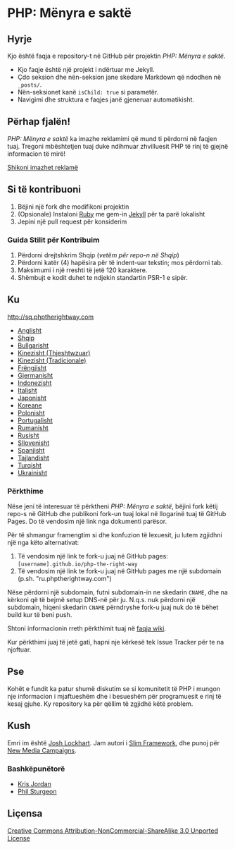 # PHP: Mënyra e saktë

## Hyrje

Kjo është faqja e repository-t në GitHub për projektin _PHP: Mënyra e saktë_.

* Kjo faqje është një projekt i ndërtuar me Jekyll.
* Çdo seksion dhe nën-seksion jane skedare Markdown që ndodhen në `_posts/`.
* Nën-seksionet kanë `isChild: true` si parametër.
* Navigimi dhe struktura e faqjes janë gjeneruar automatikisht.

## Përhap fjalën!

_PHP: Mënyra e saktë_ ka imazhe reklamimi që mund ti përdorni në faqjen tuaj. Tregoni mbështetjen tuaj duke ndihmuar
zhvilluesit PHP të rinj të gjejnë informacion të mirë!

[Shikoni imazhet reklamë](http://sq.phptherightway.com/banners.html)

## Si të kontribuoni

1. Bëjini një fork dhe modifikoni projektin
2. (Opsionale) Instaloni [Ruby](https://rvm.io/rvm/install/) me gem-in [Jekyll](https://github.com/mojombo/jekyll/) për ta parë lokalisht
3. Jepini një pull request për konsiderim

### Guida Stilit për Kontribuim

1. Përdorni drejtshkrim Shqip (*vetëm për repo-n në Shqip*)
2. Përdorni katër (4) hapësira për të indent-uar tekstin; mos përdorni tab.
3. Maksimumi i një rreshti të jetë 120 karaktere.
4. Shëmbujt e kodit duhet te ndjekin standartin PSR-1 e sipër.

## Ku

<http://sq.phptherightway.com>

* [Anglisht](http://www.phptherightway.com)
* [Shqip](http://sq.phptherightway.com)
* [Bullgarisht](http://bg.phptherightway.com)
* [Kinezisht (Thjeshtwzuar)](http://wulijun.github.com/php-the-right-way)
* [Kinezisht (Tradicionale)](http://laravel-taiwan.github.io/php-the-right-way)
* [Frëngjisht](http://eilgin.github.io/php-the-right-way/)
* [Gjermanisht](http://rwetzlmayr.github.io/php-the-right-way)
* [Indonezisht](http://id.phptherightway.com)
* [Italisht](http://it.phptherightway.com)
* [Japonisht](http://ja.phptherightway.com)
* [Koreane](http://wafe.github.io/php-the-right-way)
* [Polonisht](http://pl.phptherightway.com)
* [Portugalisht](http://br.phptherightway.com)
* [Rumanisht](https://bgui.github.io/php-the-right-way/)
* [Rusisht](http://getjump.github.io/ru-php-the-right-way)
* [Sllovenisht](http://sl.phptherightway.com)
* [Spanjisht](http://phpdevenezuela.github.io/php-the-right-way)
* [Tajlandisht](https://apzentral.github.io/php-the-right-way/)
* [Turqisht](http://hkulekci.github.io/php-the-right-way/)
* [Ukrainisht](http://iflista.github.com/php-the-right-way)

### Përkthime

Nëse jeni të interesuar të përktheni _PHP: Mënyra e saktë_, bëjini fork këtij repo-s në GitHub dhe publikoni fork-un tuaj lokal në llogarinë tuaj të GitHub Pages. Do të vendosim një link nga dokumenti parësor.

Për të shmangur framengtim si dhe konfuzion të lexuesit, ju lutem zgjidhni një nga këto alternativat:

1. Të vendosim një link te fork-u juaj në GitHub pages: `[username].github.io/php-the-right-way`
2. Të vendosim një link te fork-u juaj në GitHub pages me një subdomain (p.sh. "ru.phptherightway.com")

Nëse përdorni një subdomain, futni subdomain-in ne skedarin `CNAME`, dhe na kërkoni që të bejmë setup DNS-në për ju. N.q.s. nuk përdorni një subdomain, hiqeni skedarin `CNAME` përndryshe fork-u juaj nuk do të bëhet build kur të beni push.

Shtoni informacionin rreth përkthimit tuaj në [faqja wiki](https://github.com/codeguy/php-the-right-way/wiki/Translations).

Kur përkthimi juaj të jetë gati, hapni nje kërkesë tek Issue Tracker për te na njoftuar.

## Pse

Kohët e fundit ka patur shumë diskutim se si komunitetit të PHP i mungon nje informacion i mjaftueshëm dhe i besueshëm për programuesit e rinj të kesaj gjuhe. Ky repository ka për qëllim të zgjidhë këtë problem.

## Kush

Emri im është [Josh Lockhart](http://twitter.com/codeguy). Jam autori i [Slim Framework](http://www.slimframework.com/), dhe punoj për [New Media Campaigns](http://www.newmediacampaigns.com/).

### Bashkëpunëtorë

* [Kris Jordan](http://krisjordan.com/)
* [Phil Sturgeon](http://philsturgeon.co.uk/)

## Liçensa

[Creative Commons Attribution-NonCommercial-ShareAlike 3.0 Unported License](http://creativecommons.org/licenses/by-nc-sa/3.0/)
